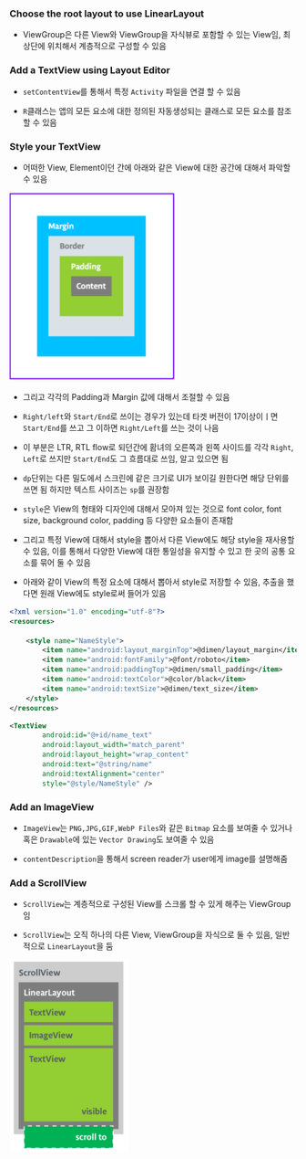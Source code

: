 ### Choose the root layout to use LinearLayout
- ViewGroup은 다른 View와 ViewGroup을 자식뷰로 포함할 수 있는 View임, 최상단에 위치해서 계층적으로 구성할 수 있음

### Add a TextView using Layout Editor
- `setContentView`를 통해서 특정 `Activity` 파일을 연결 할 수 있음

- `R`클래스는 앱의 모든 요소에 대한 정의된 자동생성되는 클래스로 모든 요소를 참조할 수 있음

### Style your TextView
- 어떠한 View, Element이던 간에 아래와 같은 View에 대한 공간에 대해서 파악할 수 있음

![one](/Android/img/one.png)

- 그리고 각각의 Padding과 Margin 값에 대해서 조절할 수 있음

- `Right/left`와 `Start/End`로 쓰이는 경우가 있는데 타겟 버전이 17이상이ㅣ면 `Start/End`를 쓰고 그 이하면 `Right/Left`를 쓰는 것이 나음

- 이 부분은 LTR, RTL flow로 되던간에 홤녀의 오른쪽과 왼쪽 사이드를 각각 `Right`, `Left`로 쓰지만 `Start/End`도 그 흐름대로 쓰임, 알고 있으면 됨

- `dp`단위는 다른 밀도에서 스크린에 같은 크기로 UI가 보이길 원한다면 해당 단위를 쓰면 됨 하지만 텍스트 사이즈는 `sp`를 권장함

- `style`은 View의 형태와 디자인에 대해서 모아져 있는 것으로 font color, font size, background color, padding 등 다양한 요소들이 존재함

- 그리고 특정 View에 대해서 style을 뽑아서 다른 View에도 해당 style을 재사용할 수 있음, 이를 통해서 다양한 View에 대한 통일성을 유지할 수 있고 한 곳의 공통 요소를 묶어 둘 수 있음

- 아래와 같이 View의 특정 요소에 대해서 뽑아서 style로 저장할 수 있음, 추출을 했다면 원래 View에도 style로써 들어가 있음

```xml
<?xml version="1.0" encoding="utf-8"?>
<resources>

    <style name="NameStyle">
        <item name="android:layout_marginTop">@dimen/layout_margin</item>
        <item name="android:fontFamily">@font/roboto</item>
        <item name="android:paddingTop">@dimen/small_padding</item>
        <item name="android:textColor">@color/black</item>
        <item name="android:textSize">@dimen/text_size</item>
    </style>
</resources>
```
```xml
<TextView
        android:id="@+id/name_text"
        android:layout_width="match_parent"
        android:layout_height="wrap_content"
        android:text="@string/name"
        android:textAlignment="center"
        style="@style/NameStyle" />
```

### Add an ImageView
- `ImageView`는 `PNG,JPG,GIF,WebP Files`와 같은 `Bitmap` 요소를 보여줄 수 있거나 혹은 `Drawable`에 있는 `Vector Drawing`도 보여줄 수 있음

- `contentDescription`을 통해서 screen reader가 user에게 image를 설명해줌

### Add a ScrollView
- `ScrollView`는 계층적으로 구성된 View를 스크롤 할 수 있게 해주는 ViewGroup임

- `ScrollView`는 오직 하나의 다른 View, ViewGroup을 자식으로 둘 수 있음, 일반적으로 `LinearLayout`을 둠

![one](/Android/img/two.png)

